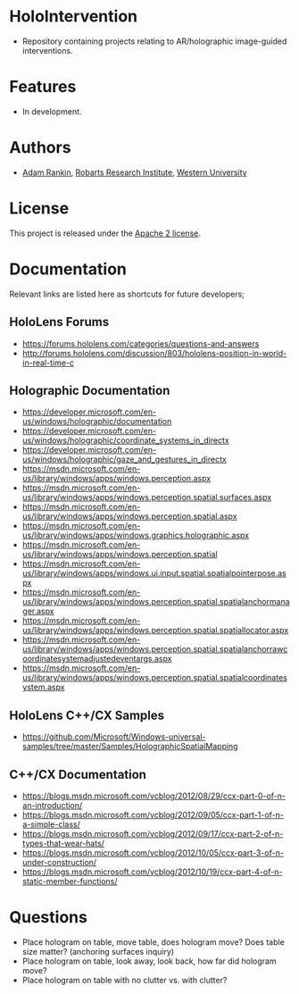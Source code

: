 # HoloIntervention
* Repository containing projects relating to AR/holographic image-guided interventions.

# Features
* In development.

# Authors
* [Adam Rankin](http://www.imaging.robarts.ca/petergrp/node/113), [Robarts Research Institute](http://www.imaging.robarts.ca/petergrp/), [Western University](http://www.uwo.ca)

# License
This project is released under the [Apache 2 license](LICENSE).

# Documentation
Relevant links are listed here as shortcuts for future developers;

## HoloLens Forums
* https://forums.hololens.com/categories/questions-and-answers
 * http://forums.hololens.com/discussion/803/hololens-position-in-world-in-real-time-c

## Holographic Documentation
* https://developer.microsoft.com/en-us/windows/holographic/documentation
 * https://developer.microsoft.com/en-us/windows/holographic/coordinate_systems_in_directx
 * https://developer.microsoft.com/en-us/windows/holographic/gaze_and_gestures_in_directx
* https://msdn.microsoft.com/en-us/library/windows/apps/windows.perception.aspx
 * https://msdn.microsoft.com/en-us/library/windows/apps/windows.perception.spatial.surfaces.aspx
 * https://msdn.microsoft.com/en-us/library/windows/apps/windows.perception.spatial.aspx
* https://msdn.microsoft.com/en-us/library/windows/apps/windows.graphics.holographic.aspx
* https://msdn.microsoft.com/en-us/library/windows/apps/windows.perception.spatial
 * https://msdn.microsoft.com/en-us/library/windows/apps/windows.ui.input.spatial.spatialpointerpose.aspx
 * https://msdn.microsoft.com/en-us/library/windows/apps/windows.perception.spatial.spatialanchormanager.aspx
 * https://msdn.microsoft.com/en-us/library/windows/apps/windows.perception.spatial.spatiallocator.aspx
 * https://msdn.microsoft.com/en-us/library/windows/apps/windows.perception.spatial.spatialanchorrawcoordinatesystemadjustedeventargs.aspx
 * https://msdn.microsoft.com/en-us/library/windows/apps/windows.perception.spatial.spatialcoordinatesystem.aspx

## HoloLens C++/CX Samples
* https://github.com/Microsoft/Windows-universal-samples/tree/master/Samples/HolographicSpatialMapping

## C++/CX Documentation
* https://blogs.msdn.microsoft.com/vcblog/2012/08/29/ccx-part-0-of-n-an-introduction/
 * https://blogs.msdn.microsoft.com/vcblog/2012/09/05/ccx-part-1-of-n-a-simple-class/
 * https://blogs.msdn.microsoft.com/vcblog/2012/09/17/ccx-part-2-of-n-types-that-wear-hats/
 * https://blogs.msdn.microsoft.com/vcblog/2012/10/05/ccx-part-3-of-n-under-construction/
 * https://blogs.msdn.microsoft.com/vcblog/2012/10/19/ccx-part-4-of-n-static-member-functions/

# Questions
* Place hologram on table, move table, does hologram move? Does table size matter? (anchoring surfaces inquiry)
* Place hologram on table, look away, look back, how far did hologram move?
* Place hologram on table with no clutter vs. with clutter?
